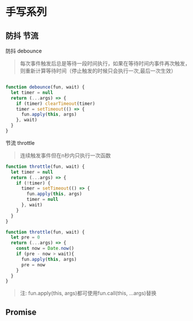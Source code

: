 # 手写系列

## 防抖 节流

防抖 debounce
> 每次事件触发后总是等待一段时间执行，如果在等待时间内事件再次触发，则重新计算等待时间（停止触发的时候只会执行一次,最后一次生效）

```javaScript

function debounce(fun, wait) {
  let timer = null
  return (...args) => {
    if (timer) clearTimeout(timer)
    timer = setTimeout(() => {
      fun.apply(this, args)
    }, wait)
  }
}
```

节流 throttle
> 连续触发事件但在n秒内只执行一次函数

```javaScript
function throttle(fun, wait) {
  let timer = null
  return (...args) => {
    if (!timer) {
      timer = setTimeout(() => {
        fun.apply(this, args)
        timer = null
      }, wait)
    }
  }
}

function throttle(fun, wait) {
  let pre = 0
  return (...args) => {
    const now = Date.now()
    if (pre - now > wait){
      fun.apply(this, args)
      pre = now
    }
  }
}
```

> 注: fun.apply(this, args)都可使用fun.call(this, ...args)替换

## Promise
